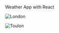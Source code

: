  Weather App with React 



![London](https://user-images.githubusercontent.com/55952074/177485493-ba67021c-3bec-43d2-b2fc-6932d640fb63.png)



![Toulon](https://user-images.githubusercontent.com/55952074/177485517-83d17352-5d10-4751-980c-f3d5d3889a13.png)
